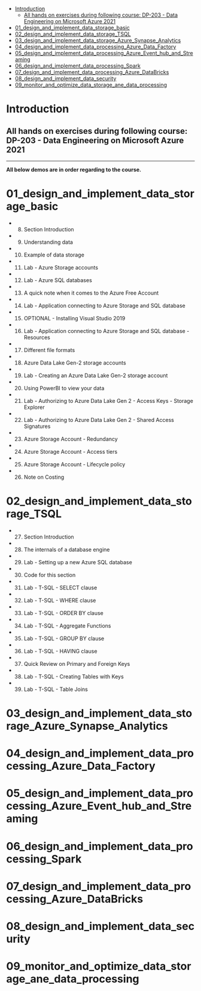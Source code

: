 

<!-- TOC -->

- [Introduction](#introduction)
  - [All hands on exercises during following course:  DP-203 - Data Engineering on Microsoft Azure 2021](#all-hands-on-exercises-during-following-course--dp-203---data-engineering-on-microsoft-azure-2021)
- [01_design_and_implement_data_storage_basic](#01_design_and_implement_data_storage_basic)
- [02_design_and_implement_data_storage_TSQL](#02_design_and_implement_data_storage_tsql)
- [03_design_and_implement_data_storage_Azure_Synapse_Analytics](#03_design_and_implement_data_storage_azure_synapse_analytics)
- [04_design_and_implement_data_processing_Azure_Data_Factory](#04_design_and_implement_data_processing_azure_data_factory)
- [05_design_and_implement_data_processing_Azure_Event_hub_and_Streaming](#05_design_and_implement_data_processing_azure_event_hub_and_streaming)
- [06_design_and_implement_data_processing_Spark](#06_design_and_implement_data_processing_spark)
- [07_design_and_implement_data_processing_Azure_DataBricks](#07_design_and_implement_data_processing_azure_databricks)
- [08_design_and_implement_data_security](#08_design_and_implement_data_security)
- [09_monitor_and_optimize_data_storage_ane_data_processing](#09_monitor_and_optimize_data_storage_ane_data_processing)

<!-- /TOC -->

# Introduction


## All hands on exercises during following course:  DP-203 - Data Engineering on Microsoft Azure 2021

____________

**All below demos are in order regarding to the course.**


# 01_design_and_implement_data_storage_basic

- 8. Section Introduction

- 9. Understanding data

- 10. Example of data storage

- 11. Lab - Azure Storage accounts

- 12. Lab - Azure SQL databases

- 13. A quick note when it comes to the Azure Free Account

- 14. Lab - Application connecting to Azure Storage and SQL database

- 15. OPTIONAL - Installing Visual Studio 2019

- 16. Lab - Application connecting to Azure Storage and SQL database - Resources

- 17. Different file formats

- 18. Azure Data Lake Gen-2 storage accounts

- 19. Lab - Creating an Azure Data Lake Gen-2 storage account

- 20. Using PowerBI to view your data

- 21. Lab - Authorizing to Azure Data Lake Gen 2 - Access Keys - Storage Explorer

- 22. Lab - Authorizing to Azure Data Lake Gen 2 - Shared Access Signatures

- 23. Azure Storage Account - Redundancy

- 24. Azure Storage Account - Access tiers

- 25. Azure Storage Account - Lifecycle policy

- 26. Note on Costing


# 02_design_and_implement_data_storage_TSQL

- 27. Section Introduction

- 28. The internals of a database engine

- 29. Lab - Setting up a new Azure SQL database

- 30. Code for this section

- 31. Lab - T-SQL - SELECT clause

- 32. Lab - T-SQL - WHERE clause

- 33. Lab - T-SQL - ORDER BY clause

- 34. Lab - T-SQL - Aggregate Functions

- 35. Lab - T-SQL - GROUP BY clause

- 36. Lab - T-SQL - HAVING clause

- 37. Quick Review on Primary and Foreign Keys

- 38. Lab - T-SQL - Creating Tables with Keys

- 39. Lab - T-SQL - Table Joins

# 03_design_and_implement_data_storage_Azure_Synapse_Analytics


# 04_design_and_implement_data_processing_Azure_Data_Factory


# 05_design_and_implement_data_processing_Azure_Event_hub_and_Streaming


# 06_design_and_implement_data_processing_Spark


# 07_design_and_implement_data_processing_Azure_DataBricks


# 08_design_and_implement_data_security


# 09_monitor_and_optimize_data_storage_ane_data_processing